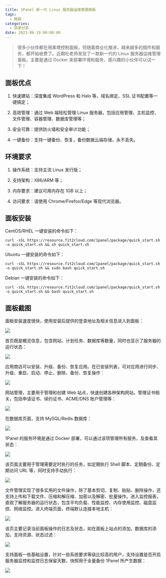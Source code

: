 ```yaml
---
title: 1Panel 新一代 Linux 服务器运维管理面板
tags:
  - 面板
categories:
  - 资源分享
date: 2023-06-19 00:00:00
---
```


> 很多小伙伴都在用某塔控制面板，但随着商业化推进，越来越多的插件和服务，都开始收费了。近期杜老师发现了一款新一代的 Linux 服务器运维管理面板，主要是通过 Docker 来部署环境和服务，感兴趣的小伙伴可以试一下！

<!-- more -->

## 面板优点

1. 快速建站：深度集成 WordPress 和 Halo 等，域名绑定、SSL 证书配置等一键搞定；

2. 高效管理：通过 Web 端轻松管理 Linux 服务器，包括应用管理、主机监控、文件管理、容器管理、数据库管理等；

3. 安全可靠：提供防火墙和安全审计功能；

4. 一键备份：支持一键备份、恢复，备份数据云端存储，永不丢失。

## 环境要求

1. 操作系统：支持主流 Linux 发行版；

2. 支持架构：X86/ARM 等；

3. 内存要求：建议可用内存在 1GB 以上；

4. 访问要求：请使用 Chrome/Firefox/Edge 等现代浏览器。

## 面板安装

CentOS/RHEL 一键安装的命令如下：

```
curl -sSL https://resource.fit2cloud.com/1panel/package/quick_start.sh -o quick_start.sh && sh quick_start.sh
```

Ubuntu 一键安装的命令如下：

```
curl -sSL https://resource.fit2cloud.com/1panel/package/quick_start.sh -o quick_start.sh && sudo bash quick_start.sh
```

Debian 一键安装的命令如下：

```
curl -sSL https://resource.fit2cloud.com/1panel/package/quick_start.sh -o quick_start.sh && bash quick_start.sh
```

## 面板截图

面板安装速度很快，使用安装后提供的登录地址及相关信息进入到面板：

![](https://cdn.dusays.com/2023/06/597-1.jpg)

首页既是概览信息，包含网站、计划任务、数据库等数量，同时也显示了服务器的运行状态：

![](https://cdn.dusays.com/2023/06/597-2.jpg)

应用商店可以安装、升级、备份、恢复应用。在已安装列表，可对应用进行同步、升级、重启、启动、停止、删除、备份、恢复操作：

![](https://cdn.dusays.com/2023/06/597-3.jpg)

网站管理，主要用于管理和创建 Web 站点，快速创建各种架构网站。管理证书相关，包括申请证书、续约证书、ACME/DNS 账户管理等：

![](https://cdn.dusays.com/2023/06/597-4.jpg)

在数据库页面，支持 MySQL/Redis 数据库：

![](https://cdn.dusays.com/2023/06/597-5.jpg)

1Panel 的服务环境是通过 Docker 部署，可以通过该项管理所有服务，及查看其状态：

![](https://cdn.dusays.com/2023/06/597-6.jpg)

该页面主要用于管理需要定时执行的任务，如定期执行 Shell 脚本、定期备份、定期访问 URL 等，同时支持手动执行：

![](https://cdn.dusays.com/2023/06/597-7.jpg)

文件管理实现了很多实用的文件操作，除了基本剪切、复制、粘贴、删除操作，还支持上传和下载文件、压缩和解压缩、加密以及解密、批量操作。进入监控报表，直观了解服务器的运行状态，包含平均负载、性能监控、内存使用监控、磁盘监控、网络监控。进入终端页面，终端默认连接本地主机：

![](https://cdn.dusays.com/2023/06/597-8.jpg)

该页主要记录当前面板操作的日志及状态，如在面板上站点的添加，数据库的添加，支持资源、状态过滤：

![](https://cdn.dusays.com/2023/06/597-9.jpg)

支持面板一些基础设置，针对一些系统要求等级比较高的用户，支持设置是否开启服务器监控和监控日志保留天数，快照用于全量备份 1Panel 所产生数据：

![](https://cdn.dusays.com/2023/06/597-10.jpg)